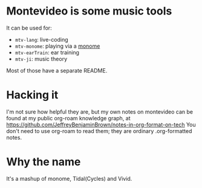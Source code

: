 # Montevideo is some music tools

It can be used for:

* `mtv-lang`: live-coding
* `mtv-monome`: playing via a [monome](https://monome.org/)
* `mtv-earTrain`: ear training
* `mtv-ji`: music theory

Most of those have a separate README.


# Hacking it

I'm not sure how helpful they are,
but my own notes on montevideo can be found at my public org-roam knowledge graph,
at https://github.com/JeffreyBenjaminBrown/notes-in-org-format-on-tech
You don't need to use org-roam to read them;
they are ordinary .org-formatted notes.


# Why the name

It's a mashup of monome, Tidal(Cycles) and Vivid.
